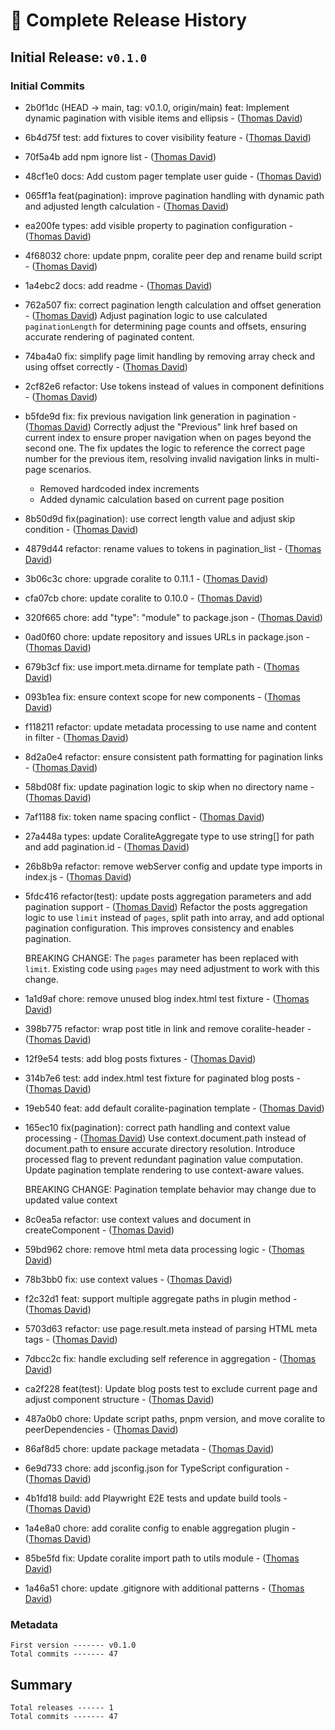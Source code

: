 # 🎁 Complete Release History

## Initial Release: `v0.1.0`

### Initial Commits

- 2b0f1dc (HEAD -> main, tag: v0.1.0, origin/main) feat: Implement dynamic pagination with visible items and ellipsis - ([Thomas David](https://codeberg.org/tjdavid))
- 6b4d75f test: add fixtures to cover visibility feature - ([Thomas David](https://codeberg.org/tjdavid))
- 70f5a4b add npm ignore list - ([Thomas David](https://codeberg.org/tjdavid))
- 48cf1e0 docs: Add custom pager template user guide - ([Thomas David](https://codeberg.org/tjdavid))
- 065ff1a feat(pagination): improve pagination handling with dynamic path and adjusted length calculation - ([Thomas David](https://codeberg.org/tjdavid))
- ea200fe types: add visible property to pagination configuration - ([Thomas David](https://codeberg.org/tjdavid))
- 4f68032 chore: update pnpm, coralite peer dep and rename build script - ([Thomas David](https://codeberg.org/tjdavid))
- 1a4ebc2 docs: add readme - ([Thomas David](https://codeberg.org/tjdavid))
- 762a507 fix: correct pagination length calculation and offset generation - ([Thomas David](https://codeberg.org/tjdavid))
    Adjust pagination logic to use calculated `paginationLength` for determining
    page counts and offsets, ensuring accurate rendering of paginated content.

- 74ba4a0 fix: simplify page limit handling by removing array check and using offset correctly - ([Thomas David](https://codeberg.org/tjdavid))
- 2cf82e6 refactor: Use tokens instead of values in component definitions - ([Thomas David](https://codeberg.org/tjdavid))
- b5fde9d fix: fix previous navigation link generation in pagination - ([Thomas David](https://codeberg.org/tjdavid))
    Correctly adjust the "Previous" link href based on current index to ensure proper
    navigation when on pages beyond the second one. The fix updates the logic to
    reference the correct page number for the previous item, resolving invalid
    navigation links in multi-page scenarios.
    
    - Removed hardcoded index increments
    - Added dynamic calculation based on current page position

- 8b50d9d fix(pagination): use correct length value and adjust skip condition - ([Thomas David](https://codeberg.org/tjdavid))
- 4879d44 refactor: rename values to tokens in pagination_list - ([Thomas David](https://codeberg.org/tjdavid))
- 3b06c3c chore: upgrade coralite to 0.11.1 - ([Thomas David](https://codeberg.org/tjdavid))
- cfa07cb chore: update coralite to 0.10.0 - ([Thomas David](https://codeberg.org/tjdavid))
- 320f665 chore: add "type": "module" to package.json - ([Thomas David](https://codeberg.org/tjdavid))
- 0ad0f60 chore: update repository and issues URLs in package.json - ([Thomas David](https://codeberg.org/tjdavid))
- 679b3cf fix: use import.meta.dirname for template path - ([Thomas David](https://codeberg.org/tjdavid))
- 093b1ea fix: ensure context scope for new components - ([Thomas David](https://codeberg.org/tjdavid))
- f118211 refactor: update metadata processing to use name and content in filter - ([Thomas David](https://codeberg.org/tjdavid))
- 8d2a0e4 refactor: ensure consistent path formatting for pagination links - ([Thomas David](https://codeberg.org/tjdavid))
- 58bd08f fix: update pagination logic to skip when no directory name - ([Thomas David](https://codeberg.org/tjdavid))
- 7af1188 fix: token name spacing conflict - ([Thomas David](https://codeberg.org/tjdavid))
- 27a448a types: update CoraliteAggregate type to use string[] for path and add pagination.id - ([Thomas David](https://codeberg.org/tjdavid))
- 26b8b9a refactor: remove webServer config and update type imports in index.js - ([Thomas David](https://codeberg.org/tjdavid))
- 5fdc416 refactor(test): update posts aggregation parameters and add pagination support - ([Thomas David](https://codeberg.org/tjdavid))
    Refactor the posts aggregation logic to use `limit` instead of `pages`, split path into array,
    and add optional pagination configuration. This improves consistency and enables pagination.
    
    BREAKING CHANGE: The `pages` parameter has been replaced with `limit`. Existing code using `pages`
    may need adjustment to work with this change.

- 1a1d9af chore: remove unused blog index.html test fixture - ([Thomas David](https://codeberg.org/tjdavid))
- 398b775 refactor: wrap post title in link and remove coralite-header - ([Thomas David](https://codeberg.org/tjdavid))
- 12f9e54 tests: add blog posts fixtures - ([Thomas David](https://codeberg.org/tjdavid))
- 314b7e6 test: add index.html test fixture for paginated blog posts - ([Thomas David](https://codeberg.org/tjdavid))
- 19eb540 feat: add default coralite-pagination template - ([Thomas David](https://codeberg.org/tjdavid))
- 165ec10 fix(pagination): correct path handling and context value processing - ([Thomas David](https://codeberg.org/tjdavid))
    Use context.document.path instead of document.path to ensure accurate directory resolution.
    Introduce processed flag to prevent redundant pagination value computation.
    Update pagination template rendering to use context-aware values.
    
    BREAKING CHANGE: Pagination template behavior may change due to updated value context

- 8c0ea5a refactor: use context values and document in createComponent - ([Thomas David](https://codeberg.org/tjdavid))
- 59bd962 chore: remove html meta data processing logic - ([Thomas David](https://codeberg.org/tjdavid))
- 78b3bb0 fix: use context values - ([Thomas David](https://codeberg.org/tjdavid))
- f2c32d1 feat: support multiple aggregate paths in plugin method - ([Thomas David](https://codeberg.org/tjdavid))
- 5703d63 refactor: use page.result.meta instead of parsing HTML meta tags - ([Thomas David](https://codeberg.org/tjdavid))
- 7dbcc2c fix: handle excluding self reference in aggregation - ([Thomas David](https://codeberg.org/tjdavid))
- ca2f228 feat(test): Update blog posts test to exclude current page and adjust component structure - ([Thomas David](https://codeberg.org/tjdavid))
- 487a0b0 chore: Update script paths, pnpm version, and move coralite to peerDependencies - ([Thomas David](https://codeberg.org/tjdavid))
- 86af8d5 chore: update package metadata - ([Thomas David](https://codeberg.org/tjdavid))
- 6e9d733 chore: add jsconfig.json for TypeScript configuration - ([Thomas David](https://codeberg.org/tjdavid))
- 4b1fd18 build: add Playwright E2E tests and update build tools - ([Thomas David](https://codeberg.org/tjdavid))
- 1a4e8a0 chore: add coralite config to enable aggregation plugin - ([Thomas David](https://codeberg.org/tjdavid))
- 85be5fd fix: Update coralite import path to utils module - ([Thomas David](https://codeberg.org/tjdavid))
- 1a46a51 chore: update .gitignore with additional patterns - ([Thomas David](https://codeberg.org/tjdavid))

### Metadata
```
First version ------- v0.1.0
Total commits ------- 47
```

## Summary
```
Total releases ------ 1
Total commits ------- 47
```
